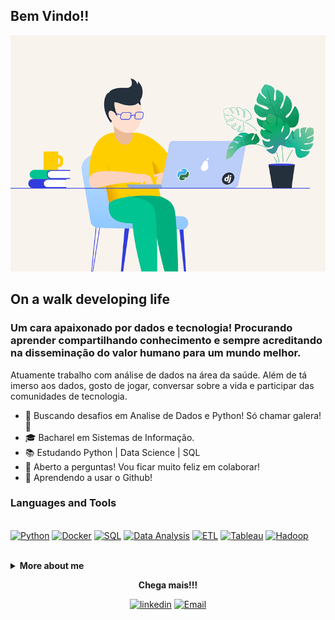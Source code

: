 ## Bem Vindo!!

<img alt="GIF" src="https://github.com/felipedoamarals/felipedoamarals/blob/master/img/python_2.gif" />

## On a walk developing life

### Um cara apaixonado por dados e tecnologia! Procurando aprender compartilhando conhecimento e sempre acreditando na disseminação do valor humano para um mundo melhor.

Atuamente trabalho com análise de dados na área da saúde. Além de tá imerso aos dados, gosto de jogar, conversar sobre a vida e participar das comunidades de tecnologia.
<br>

- :dart: Buscando desafios em Analise de Dados e Python! Só chamar galera! :muscle:
- :mortar_board: Bacharel em Sistemas de Informação.
- :books: Estudando Python | Data Science | SQL
- :speech_balloon: Aberto a perguntas! Vou ficar muito feliz em colaborar!
- :eyes: Aprendendo a usar o Github!

### Languages and Tools

<p>
 <br>
<a href="https://www.python.org/"><img alt="Python" title="Python" width="30" height="30" src="https://image.flaticon.com/icons/svg/919/919852.svg"></a> 
<a href="https://www.docker.com/"><img alt="Docker" title="Docker" width="30" height="30" src="https://image.flaticon.com/icons/svg/919/919853.svg"></a>
<a href="https://pt.wikipedia.org/wiki/SQL" ><img alt="SQL" title="SQL" width="30" height="30" src="https://image.flaticon.com/icons/svg/1998/1998717.svg"></a>
<a href="https://en.wikipedia.org/wiki/Data_analysis" ><img alt="Data Analysis" title="Data Analysis" width="30" height="30" src="https://image.flaticon.com/icons/svg/747/747668.svg"></a>
<a href="https://pt.wikipedia.org/wiki/Extract,_transform,_load"><img alt="ETL" title="ETL" width="30" height="30" src="https://image.flaticon.com/icons/svg/1998/1998552.svg"></a>
<a href="https://www.tableau.com/pt-br"><img alt="Tableau" title="Tableau" width="30" height="30" src="https://img.apksum.com/28/com.Tableau.TableauApp/20.422.3629/icon.png"></a>
<a href="https://hadoop.apache.org/"><img alt="Hadoop" title="Hadoop" width="30" height="30" src="https://static.thenounproject.com/png/1982404-200.png"></a>
</p>

<br>
 
<details> 
 <summary><b>More about me</b></summary>
 
Procuro desenvolver competências socioemocionais aliadas ao negócio. Acredito na disseminação do valor humano para um mundo melhor.
Tenho sólidas experiências em grandes projetos de tecnologia no segmento de logística hidroviária, autopeças e administração pública.<br>
Possuo habilidades com Gestão de TI, competências para administrar e sustentar infraestrutura e sistema. Recentemente realizei a migração de área. Assumi um desafio como Analista de Sistemas focado em Análise de Dados. Sou apaixonado por tecnologia em dados.<br>
Tenho conhecimento em Python, SQL, Oracle, PostgreSQL, ETL, GIT, BI. Inglês (Técnico)
 
[![felipedoamarals github stats](https://github-readme-stats.vercel.app/api?username=felipedoamarals)](https://github.com/felipedoamarals/github-readme-stats)
<br><br>
![Profile views](https://gpvc.arturio.dev/felipedoamarals)

</details>

<p align="center">
  <strong>Chega mais!!!</strong>
 <p align="center">
  <a href="https://www.linkedin.com/in/felipedoamaral"><img alt="linkedin" title="linkedin" width="30" height="30" src="https://image.flaticon.com/icons/svg/179/179330.svg"></a>  
  <a href="mailto:felipedoamarals@gmail.com"><img alt="Email" title="Email" width="30" height="30" src="https://image.flaticon.com/icons/svg/552/552486.svg"></a>  
  </p>
</p>
 
